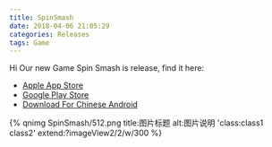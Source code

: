 ```yaml
---
title: SpinSmash
date: 2018-04-06 21:05:29
categories: Releases
tags: Game
---
```


Hi Our new Game Spin Smash is release, find it here:
* [Apple App Store](https://itunes.apple.com/cn/app/id1365367355)
* [Google Play Store](https://play.google.com/store/apps/details?id=com.BreakSymmetry.SpinSmash)
* [Download For Chinese Android](http://p6yal4ykc.bkt.clouddn.com/SpinSmash1.1-ninja)

{% qnimg SpinSmash/512.png title:图片标题 alt:图片说明 'class:class1 class2' extend:?imageView2/2/w/300 %}
<!-- {% qnimg SpinSmash/512.png title:图片标题 alt:图片说明 'class:class1 class2' extend:?-widthwebp %} -->
